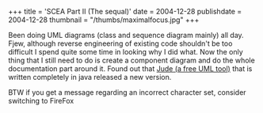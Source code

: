 +++
title = 'SCEA Part II (The sequal)'
date = 2004-12-28
publishdate = 2004-12-28
thumbnail = "/thumbs/maximalfocus.jpg"
+++

Been doing UML diagrams (class and sequence diagram mainly) all day. Fjew, although reverse engineering of existing code
shouldn't be too difficult I spend quite some time in looking why I did what. Now the only thing that I still need to do
is create a component diagram and do the whole documentation part around it. Found out that [Jude (a free UML tool)](https://www.esm.jp/jude-web/en/index.html) that
is written completely in java released a new version.

BTW if you get a message regarding an incorrect character set, consider switching to FireFox